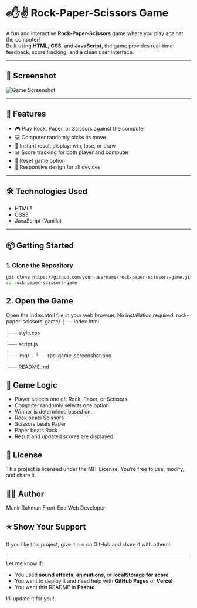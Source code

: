 # ✊✋✌️ Rock-Paper-Scissors Game

A fun and interactive **Rock-Paper-Scissors** game where you play against the computer!  
Built using **HTML**, **CSS**, and **JavaScript**, the game provides real-time feedback, score tracking, and a clean user interface.

---
## 📸 Screenshot

![Game Screenshot](./images/gamw-image.png) 

---

## 🚀 Features

- 🎮 Play Rock, Paper, or Scissors against the computer
- 💻 Computer randomly picks its move
- 🔄 Instant result display: win, lose, or draw
- 📊 Score tracking for both player and computer
- 🔁 Reset game option
- 📱 Responsive design for all devices

---

## 🛠️ Technologies Used

- HTML5  
- CSS3  
- JavaScript (Vanilla)

---

## 📦 Getting Started

### 1. Clone the Repository

```bash
git clone https://github.com/your-username/rock-paper-scissors-game.git
cd rock-paper-scissors-game
```
## 2. Open the Game
Open the index.html file in your web browser. No installation required.
rock-paper-scissors-game/
├── index.html

├── style.css

├── script.js

├── img/
│   └── rps-game-screenshot.png

└── README.md

## 🔑 Game Logic
- Player selects one of: Rock, Paper, or Scissors
- Computer randomly selects one option
- Winner is determined based on:
- Rock beats Scissors
- Scissors beats Paper
- Paper beats Rock
- Result and updated scores are displayed

## 📄 License
This project is licensed under the MIT License.
You’re free to use, modify, and share it.

## 👨‍💻 Author
Munir Rahman
Front-End Web Developer

## ⭐️ Show Your Support
If you like this project, give it a ⭐️ on GitHub and share it with others!


---

Let me know if:
- You used **sound effects**, **animations**, or **localStorage for score**
- You want to deploy it and need help with **GitHub Pages** or **Vercel**
- You want this README in **Pashto**

I'll update it for you!
